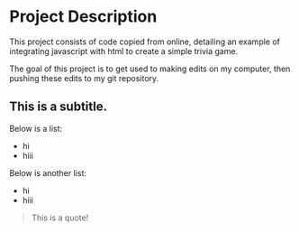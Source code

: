 # Project Description

This project consists of code copied from online, detailing an example of integrating javascript with html to create a simple trivia game.  

The goal of this project is to get used to making edits on my computer, then pushing these edits to my git repository.  

## This is a subtitle.

Below is a list:
- hi
- hiii

Below is another list:
* hi
* hiii

> This is a quote!
